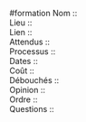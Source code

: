 #formation
Nom ::  
Lieu ::  
Lien ::  
Attendus ::  
Processus ::  
Dates ::  
Coût ::  
Débouchés ::  
Opinion ::  
Ordre ::  
Questions ::  
